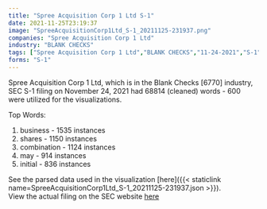 ```yaml
---
title: "Spree Acquisition Corp 1 Ltd S-1"
date: 2021-11-25T23:19:37
image: "SpreeAcquisitionCorp1Ltd_S-1_20211125-231937.png"
companies: "Spree Acquisition Corp 1 Ltd"
industry: "BLANK CHECKS"
tags: ["Spree Acquisition Corp 1 Ltd","BLANK CHECKS","11-24-2021","S-1"]
forms: "S-1"
---
```

Spree Acquisition Corp 1 Ltd, which is in the Blank Checks [6770] industry, SEC S-1 filing on November 24, 2021 had 68814 (cleaned) words - 600 were utilized for the visualizations.

Top Words:
1. business - 1535 instances
2. shares - 1150 instances
3. combination - 1124 instances
4. may - 914 instances
5. initial - 836 instances


See the parsed data used in the visualization [here]({{< staticlink name=SpreeAcquisitionCorp1Ltd_S-1_20211125-231937.json >}}).  
View the actual filing on the SEC website [here](https://www.sec.gov/Archives/edgar/data/1881462/0001213900-21-062025.txt)